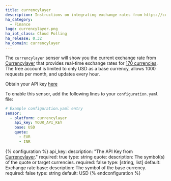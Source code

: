 ```yaml
---
title: currencylayer
description: Instructions on integrating exchange rates from https://currencylayer.com/ within Home Assistant.
ha_category:
  - Finance
logo: currencylayer.png
ha_iot_class: Cloud Polling
ha_release: 0.32
ha_domain: currencylayer
---
```


The `currencylayer` sensor will show you the current exchange rate from [Currencylayer](https://currencylayer.com/) that provides real-time exchange rates for [170 currencies](https://currencylayer.com/currencies). The free account is limited to only USD as a base currency, allows 1000 requests per month, and updates every hour.

Obtain your API key [here](https://currencylayer.com/product)

To enable this sensor, add the following lines to your `configuration.yaml` file:

```yaml
# Example configuration.yaml entry
sensor:
  - platform: currencylayer
    api_key: YOUR_API_KEY
    base: USD
    quote:
      - EUR
      - INR
```

{% configuration %}
api_key:
  description: "The API Key from [Currencylayer](https://currencylayer.com/)."
  required: true
  type: string
quote:
  description: The symbol(s) of the quote or target currencies.
  required: false
  type: [string, list]
  default: Exchange rate
base:
  description: The symbol of the base currency.
  required: false
  type: string
  default: USD
{% endconfiguration %}
